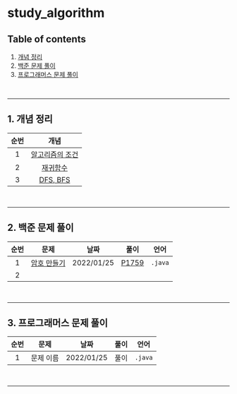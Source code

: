 # study_algorithm

## Table of contents

1. [개념 정리](#1-개념-정리)  
2. [백준 문제 풀이](#2-백준-문제-풀이)  
3. [프로그래머스 문제 풀이](#3-프로그래머스-문제-풀이)

</br>

***

## 1. 개념 정리

|순번|개념|
|:--:|:--:|
|1|[알고리즘의 조건](./docs/algorithm_condition.md)|
|2|[재귀함수](docs/recursion_function.md)|
|3|[DFS, BFS](docs/dfs_bfs.md)|


</br>

***

## 2. 백준 문제 풀이

|순번|문제|날짜|풀이|언어|
|:--:|:--:|:--:|:--:|:--:|
|1|[암호 만들기](https://www.acmicpc.net/problem/1759)|2022/01/25|[P1759](./solutions/baekjoon/P1759.md)|`.java`|
|2|

</br>

***

## 3. 프로그래머스 문제 풀이

|순번|문제|날짜|풀이|언어|
|:--:|:--:|:--:|:--:|:--:|
|1|문제 이름|2022/01/25|풀이|`.java`|

</br>

***